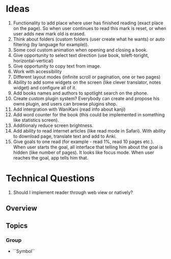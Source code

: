 # Ideas

1. Functionality to add place where user has finished reading (exact place on the page). So when user continues to read this mark is reset, or when user adds new mark old is erased. 
2. Think about folders (custom folders (user create what he wants) or auto filtering (by language for example)).
3. Some cool custom animation when opening and closing a book.
4. Give opportunity to select text direction (use book, toleft-toright, horizontal-vertical)
5. Give opportunity to copy text from image.
6. Work with accessibility
7. Different layout modes (infinite scroll or pagination, one or two pages)
8. Ability to add some widgets on the screen (like clever translator, notes widget) and configure all of it.
9. Add books names and authors to spotlight search on the phone.
10. Create custom plugin system? Everybody can create and propose his owns plugin, and users can browse plugins shop.
11. Add intergration with WaniKani (read info about kanji)
12. Add word counter for the book (this could be implemented in something like statistics screen).
13. Additionaly reduce screen brightness.
14. Add ability to read internet articles (like read mode in Safari). With ability to download page, translate text and add to Anki.
15. Give goals to one read (for example - read 1%, read 10 pages etc.). When user starts the goal, all interface that telling him about the goal is hidden (like number of pages). It looks like focus mode. When user reaches the goal, app tells him that.


# Technical Questions

1. Should I implement reader through web view or natively?

## Overview



## Topics

### <!--@START_MENU_TOKEN@-->Group<!--@END_MENU_TOKEN@-->

- <!--@START_MENU_TOKEN@-->``Symbol``<!--@END_MENU_TOKEN@-->
